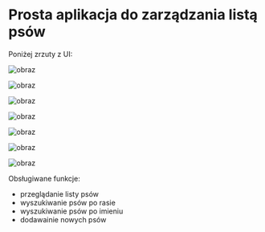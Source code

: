# Prosta aplikacja do zarządzania listą psów

Poniżej zrzuty z UI:


![obraz](https://github.com/user-attachments/assets/59005df6-d166-4181-9baa-7467d3778c34)


![obraz](https://github.com/user-attachments/assets/ac5fdf2b-47ff-4082-bd4c-fbea2e8aac51)



![obraz](https://github.com/user-attachments/assets/04349155-871c-4c2f-a94b-5abe9d8d46db)



![obraz](https://github.com/user-attachments/assets/68dcc16c-f02f-4574-8e83-01040018b82c)



![obraz](https://github.com/user-attachments/assets/df56c892-4b2c-48ea-ac75-467259aee094)



![obraz](https://github.com/user-attachments/assets/faa92bb1-1ff2-4865-907a-ee9f90df064d)


![obraz](https://github.com/user-attachments/assets/ebca24b3-7303-4210-af8d-c089b4f2898c)


Obsługiwane funkcje: 
*  przeglądanie listy psów
*  wyszukiwanie psów po rasie
*  wyszukiwanie psów po imieniu
*  dodawainie nowych psów


